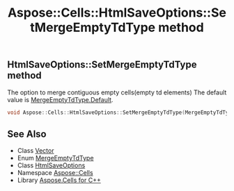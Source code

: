 ﻿---
title: Aspose::Cells::HtmlSaveOptions::SetMergeEmptyTdType method
linktitle: SetMergeEmptyTdType
second_title: Aspose.Cells for C++ API Reference
description: 'Aspose::Cells::HtmlSaveOptions::SetMergeEmptyTdType method. The option to merge contiguous empty cells(empty td elements) The default value is MergeEmptyTdType.Default in C++.'
type: docs
weight: 7800
url: /cpp/aspose.cells/htmlsaveoptions/setmergeemptytdtype/
---
## HtmlSaveOptions::SetMergeEmptyTdType method


The option to merge contiguous empty cells(empty td elements) The default value is [MergeEmptyTdType.Default](../../mergeemptytdtype/).

```cpp
void Aspose::Cells::HtmlSaveOptions::SetMergeEmptyTdType(MergeEmptyTdType value)
```

## See Also

* Class [Vector](../../vector/)
* Enum [MergeEmptyTdType](../../mergeemptytdtype/)
* Class [HtmlSaveOptions](../)
* Namespace [Aspose::Cells](../../)
* Library [Aspose.Cells for C++](../../../)
